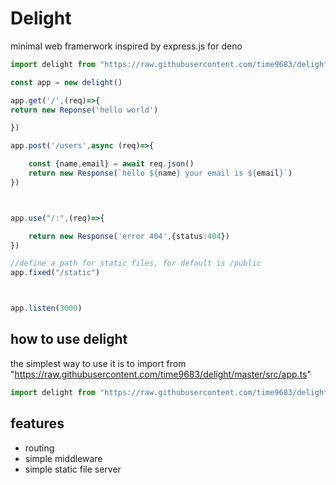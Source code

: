 # Delight

minimal web framerwork inspired by express.js for deno 


``` ts
import delight from "https://raw.githubusercontent.com/time9683/delight/master/src/app.ts"

const app = new delight()

app.get('/',(req)=>{
return new Reponse('hello world')

})

app.post('/users',async (req)=>{

    const {name,email} = await req.json()
    return new Response(`hello ${name} your email is ${email}`)
})



app.use("/:",(req)=>{

    return new Response('error 404',{status:404})
})

//define a path for static files, for default is /public
app.fixed("/static")



app.listen(3000)
```


## how to use delight
the simplest way to use it is to import from "https://raw.githubusercontent.com/time9683/delight/master/src/app.ts"


``` ts
import delight from "https://raw.githubusercontent.com/time9683/delight/master/src/app.ts"
```


## features

- routing
- simple middleware
- simple static file server


